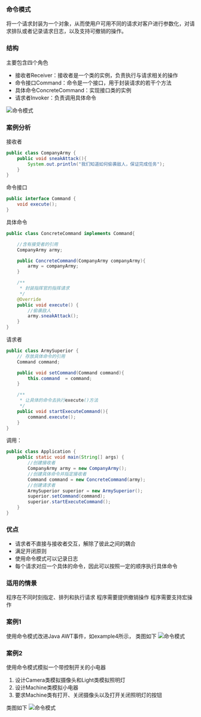 ### 命令模式

将一个请求封装为一个对象，从而使用户可用不同的请求对客户进行参数化，对请求排队或者记录请求日志，以及支持可撤销的操作。


### 结构

主要包含四个角色
- 接收者Receiver：接收者是一个类的实例，负责执行与请求相关的操作
- 命令接口Command：命令是一个接口，用于封装请求的若干个方法
- 具体命令ConcreteCommand：实现接口类的实例
- 请求者Invoker：负责调用具体命令

![命令模式](../../image/command.png)


### 案例分析

接收者
```java
public class CompanyArmy {
    public void sneakAttack(){
        System.out.println("我们知道如何偷袭敌人，保证完成任务");
    }
}
```


命令接口
```java
public interface Command {
    void execute();
}
```

具体命令

```java
public class ConcreteCommand implements Command{

    //含有接受者的引用
    CompanyArmy army;

    public ConcreteCommand(CompanyArmy companyArmy){
        army = companyArmy;
    }

    /**
     * 封装指挥官的指挥请求
     */
    @Override
    public void execute() {
        //偷袭敌人
        army.sneakAttack();
    }
}
```

请求者
```java
public class ArmySuperior {
    // 存放具体命令的引用
    Command command;

    public void setCommand(Command command){
        this.command  = command;
    }

    /**
     * 让具体的命令去执行execute()方法
     */
    public void startExecuteCommand(){
        command.execute();
    }
}
```

调用：

```java
public class Application {
    public static void main(String[] args) {
        //创建接收者
        CompanyArmy army = new CompanyArmy();
        //创建具体命令并指定接收者
        Command command = new ConcreteCommand(army);
        //创建请求者
        ArmySuperior superior = new ArmySuperior();
        superior.setCommand(command);
        superior.startExecuteCommand();
    }
}
```

### 优点

- 请求者不直接与接收者交互，解除了彼此之间的耦合
- 满足开闭原则
- 使用命令模式可以记录日志
- 每个请求对应一个具体的命令，因此可以按照一定的顺序执行具体命令


### 适用的情景

程序在不同时刻指定、排列和执行请求
程序需要提供撤销操作
程序需要支持宏操作


### 案例1

使用命令模式改进Java AWT事件，如example4所示， 类图如下
![命令模式](../../image/command1.png)


### 案例2

使用命令模式模拟一个带控制开关的小电器

1. 设计Camera类模拟摄像头和Light类模拟照明灯
2. 设计Machine类模拟小电器
3. 要求Machine类有打开、关闭摄像头以及打开关闭照明灯的按钮

类图如下
![命令模式](../../image/command2.png)


